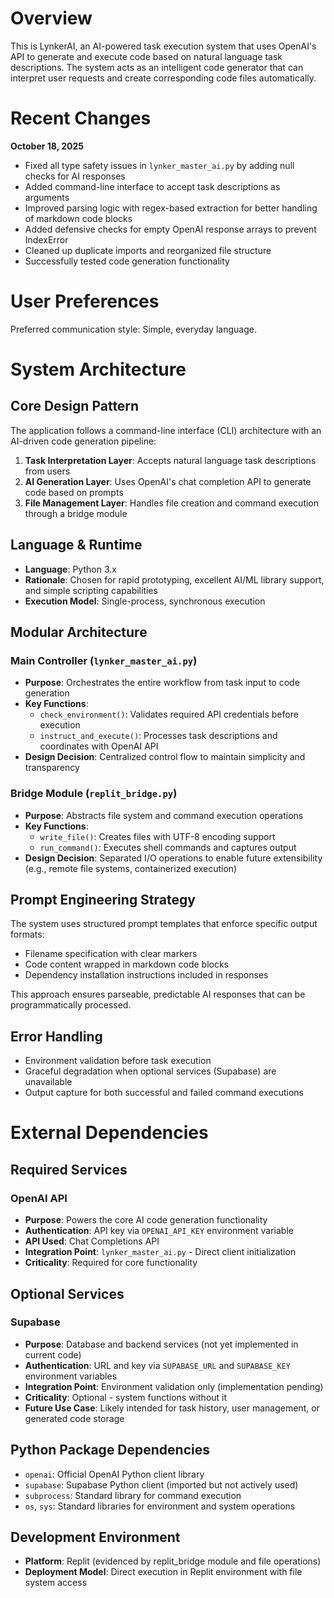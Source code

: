 # Overview

This is LynkerAI, an AI-powered task execution system that uses OpenAI's API to generate and execute code based on natural language task descriptions. The system acts as an intelligent code generator that can interpret user requests and create corresponding code files automatically.

# Recent Changes

**October 18, 2025**
- Fixed all type safety issues in `lynker_master_ai.py` by adding null checks for AI responses
- Added command-line interface to accept task descriptions as arguments
- Improved parsing logic with regex-based extraction for better handling of markdown code blocks
- Added defensive checks for empty OpenAI response arrays to prevent IndexError
- Cleaned up duplicate imports and reorganized file structure
- Successfully tested code generation functionality

# User Preferences

Preferred communication style: Simple, everyday language.

# System Architecture

## Core Design Pattern
The application follows a command-line interface (CLI) architecture with an AI-driven code generation pipeline:

1. **Task Interpretation Layer**: Accepts natural language task descriptions from users
2. **AI Generation Layer**: Uses OpenAI's chat completion API to generate code based on prompts
3. **File Management Layer**: Handles file creation and command execution through a bridge module

## Language & Runtime
- **Language**: Python 3.x
- **Rationale**: Chosen for rapid prototyping, excellent AI/ML library support, and simple scripting capabilities
- **Execution Model**: Single-process, synchronous execution

## Modular Architecture

### Main Controller (`lynker_master_ai.py`)
- **Purpose**: Orchestrates the entire workflow from task input to code generation
- **Key Functions**:
  - `check_environment()`: Validates required API credentials before execution
  - `instruct_and_execute()`: Processes task descriptions and coordinates with OpenAI API
- **Design Decision**: Centralized control flow to maintain simplicity and transparency

### Bridge Module (`replit_bridge.py`)
- **Purpose**: Abstracts file system and command execution operations
- **Key Functions**:
  - `write_file()`: Creates files with UTF-8 encoding support
  - `run_command()`: Executes shell commands and captures output
- **Design Decision**: Separated I/O operations to enable future extensibility (e.g., remote file systems, containerized execution)

## Prompt Engineering Strategy
The system uses structured prompt templates that enforce specific output formats:
- Filename specification with clear markers
- Code content wrapped in markdown code blocks
- Dependency installation instructions included in responses

This approach ensures parseable, predictable AI responses that can be programmatically processed.

## Error Handling
- Environment validation before task execution
- Graceful degradation when optional services (Supabase) are unavailable
- Output capture for both successful and failed command executions

# External Dependencies

## Required Services

### OpenAI API
- **Purpose**: Powers the core AI code generation functionality
- **Authentication**: API key via `OPENAI_API_KEY` environment variable
- **API Used**: Chat Completions API
- **Integration Point**: `lynker_master_ai.py` - Direct client initialization
- **Criticality**: Required for core functionality

## Optional Services

### Supabase
- **Purpose**: Database and backend services (not yet implemented in current code)
- **Authentication**: URL and key via `SUPABASE_URL` and `SUPABASE_KEY` environment variables
- **Integration Point**: Environment validation only (implementation pending)
- **Criticality**: Optional - system functions without it
- **Future Use Case**: Likely intended for task history, user management, or generated code storage

## Python Package Dependencies
- `openai`: Official OpenAI Python client library
- `supabase`: Supabase Python client (imported but not actively used)
- `subprocess`: Standard library for command execution
- `os`, `sys`: Standard libraries for environment and system operations

## Development Environment
- **Platform**: Replit (evidenced by replit_bridge module and file operations)
- **Deployment Model**: Direct execution in Replit environment with file system access